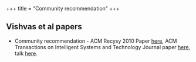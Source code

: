 +++
title = "Community recommendation"
+++

## Vishvas et al papers

- Community recommendation - ACM Recysy 2010 Paper [here](paper/groupRecommendation.pdf), ACM Transactions on Intelligent Systems and Technology Journal paper [here](journalPaper/groupRecommendation.pdf), talk [here](talk/affiliationRecommendation.pdf).
